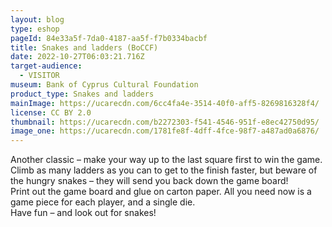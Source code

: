```yaml
---
layout: blog
type: eshop
pageId: 84e33a5f-7da0-4187-aa5f-f7b0334bacbf
title: Snakes and ladders (BoCCF)
date: 2022-10-27T06:03:21.716Z
target-audience:
  - VISITOR
museum: Bank of Cyprus Cultural Foundation
product_type: Snakes and ladders
mainImage: https://ucarecdn.com/6cc4fa4e-3514-40f0-aff5-8269816328f4/
license: CC BY 2.0
thumbnail: https://ucarecdn.com/b2272303-f541-4546-951f-e8ec42750d95/
image_one: https://ucarecdn.com/1781fe8f-4dff-4fce-98f7-a487ad0a6876/
---
```

Another classic – make your way up to the last square first to win the game.<br/>
Climb as many ladders as you can to get to the finish faster, but beware of the hungry snakes – they will send you back down the game board! <br/>
Print out the game board and glue on carton paper. All you need now is a game piece for each player, and a single die.<br/>
Have fun – and look out for snakes!
